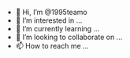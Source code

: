 - 👋 Hi, I’m @1995teamo
- 👀 I’m interested in ...
- 🌱 I’m currently learning ...
- 💞️ I’m looking to collaborate on ...
- 📫 How to reach me ...

<!---
1995teamo/1995teamo is a ✨ special ✨ repository because its `README.md` (this file) appears on your GitHub profile.
You can click the Preview link to take a look at your changes.
--->
